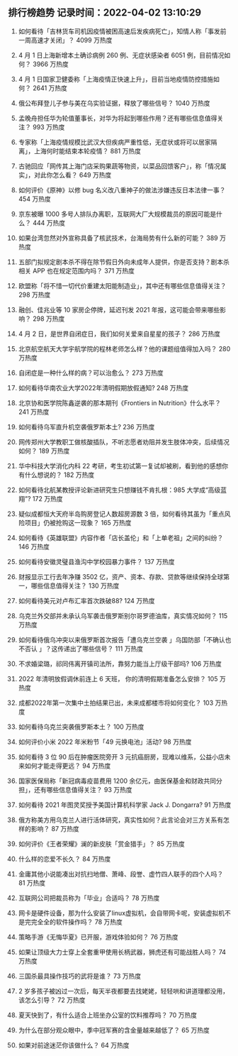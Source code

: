 
## 排行榜趋势 记录时间：2022-04-02 13:10:29
  
  1. 如何看待「吉林货车司机因疫情被困高速后发疾病死亡」，知情人称「事发前一周高速才关闭」？ 4099 万热度
    
  2. 4 月 1 日上海新增本土确诊病例 260 例、无症状感染者 6051 例，目前情况如何？ 3966 万热度
    
  3. 4 月 1 日国家卫健委称「上海疫情正快速上升」，目前当地疫情防控措施如何？ 2641 万热度
    
  4. 俄公布拜登儿子参与美在乌实验证据，释放了哪些信号？ 1040 万热度
    
  5. 孟晚舟担任华为轮值董事长，对华为将起到哪些作用？还有哪些信息值得关注？ 993 万热度
    
  6. 专家称「上海疫情规模比武汉大但疾病严重性低，无症状或将可以居家隔离」，上海何时能结束本轮疫情？ 881 万热度
    
  7. 古驰回应「网传其上海门店采购果蔬等物资，以菜品回馈客户」，称「情况属实」，对此你怎么看？ 649 万热度
    
  8. 如何评价《原神》以修 bug 名义改八重神子的做法涉嫌违反日本法律一事？ 454 万热度
    
  9. 京东被曝 1000 多号人排队办离职，互联网大厂大规模裁员的原因可能是什么？ 444 万热度
    
  10. 如果台湾忽然对外宣称具备了核武技术，台海局势有什么新的可能？ 389 万热度
    
  11. 五部门拟规定剧本杀不得在除节假日外向未成年人提供，你是否支持？剧本杀相关 APP 也在规定范围内吗？ 371 万热度
    
  12. 欧盟称「将不惜一切代价重建太阳能制造业」，其中还有哪些信息值得关注？ 298 万热度
    
  13. 融创、佳兆业等 10 家房企停牌，延迟刊发 2021 年报，这可能会带来哪些影响？ 298 万热度
    
  14. 4 月 2 日，是世界自闭症日，我们如何关爱来自星星的孩子？ 286 万热度
    
  15. 北京航空航天大学宇航学院的程林老师怎么样？他的课题组值得加入吗？ 280 万热度
    
  16. 自闭症是一种什么样的病？可以治愈么？ 273 万热度
    
  17. 如何看待华南农业大学2022年清明假期放假通知? 248 万热度
    
  18. 北京协和医学院陈鑫逆袭的那本期刊《Frontiers in Nutrition》什么水平？ 241 万热度
    
  19. 如何看待乌军直升机空袭俄罗斯本土? 236 万热度
    
  20. 网传郑州大学教职工做核酸插队，不听志愿者劝阻并发生肢体冲突，后续情况如何？ 189 万热度
    
  21. 华中科技大学消化内科 22 考研，考生初试第一复试却被刷，看到他的感想你有什么想说的？ 182 万热度
    
  22. 如何看待北航某教授评论新进研究生只想赚钱不肯扎根：985 大学成“高级蓝翔”? 172 万热度
    
  23. 疑似成都恒大天府半岛购房登记人数超房源数 3 倍，如何看待其虽为「重点风险项目」仍被抢购这一现象？ 165 万热度
    
  24. 如何看待《英雄联盟》内容作者「店长盖伦」和「上单老祖」之间的纠纷？ 146 万热度
    
  25. 如何看待安徽灵璧县渔沟中学校园暴力事件？ 137 万热度
    
  26. 财报显示工行去年净赚 3502 亿，资产、资本、存款、贷款等继续保持全球第一，哪些信息值得关注？ 130 万热度
    
  27. 如何看待美元对卢布汇率首次跌破88? 124 万热度
    
  28. 乌克兰外交部并未承认乌军袭击俄罗斯别尔哥罗德油库，真实情况如何？ 115 万热度
    
  29. 如何看待俄乌冲突以来俄罗斯首次报告「遭乌克兰空袭 」乌国防部「不确认也不否认 」？这传递出了哪些信号？ 111 万热度
    
  30. 不求婚梁璐，祁同伟离开镇司法所，靠努力能当上厅级干部吗? 106 万热度
    
  31. 2022 年清明放假调休前连上 6 天班， 你的清明假期准备怎么安排？ 105 万热度
    
  32. 成都2022年第一次集中土拍结果已出，未来成都楼市将如何变化？ 103 万热度
    
  33. 如何看待乌克兰突袭俄罗斯本土？ 100 万热度
    
  34. 如何评价小米 2022 年米粉节「49 元换电池」活动? 98 万热度
    
  35. 如何看待 3 位 90 后在肿瘤医院旁开 3 元抗癌厨房，现难以维系，公益小店未来如何才能走得更远？ 94 万热度
    
  36. 国家医保局称「新冠病毒疫苗费用 1200 余亿元，由医保基金和财政共同分担」，还有哪些信息值得关注？ 93 万热度
    
  37. 如何看待 2021 年图灵奖授予美国计算机科学家 Jack J. Dongarra? 91 万热度
    
  38. 俄方称美方用乌克兰人进行活体研究，真实性如何？此言论会对三方关系有怎样的影响？ 87 万热度
    
  39. 如何评价《王者荣耀》澜的新皮肤「赏金猎手」？ 85 万热度
    
  40. 什么样的恋爱不长久？ 84 万热度
    
  41. 金庸其他小说能凑出对抗扫地僧、萧峰、段誉、虚竹四人联手的四个人吗？ 81 万热度
    
  42. 互联网公司把裁员称为「毕业」合适吗？ 78 万热度
    
  43. 网卡是硬件设备，那为什么安装了linux虚拟机，会自带网卡呢，安装虚拟机不是完完全全的软件操作吗？ 78 万热度
    
  44. 策略手游《无悔华夏》已开服，游戏体验如何？ 76 万热度
    
  45. 如果让顶级大力士穿上全套重甲使用长柄武器，狮虎还有可能战胜人吗？ 74 万热度
    
  46. 三国杀最具操作技巧的武将是谁？ 73 万热度
    
  47. 2 岁多孩子被凶过一次后，每天半夜都要去找姥姥，轻轻哄和讲道理都没用，该怎么引导？ 72 万热度
    
  48. 夏天快到了，有什么适合上班坐办公室的饮料推荐吗？ 70 万热度
    
  49. 为什么在部分观众眼中，季中冠军赛的含金量越来越低了？ 65 万热度
    
  50. 如果对前途迷茫你该做什么？ 64 万热度
    